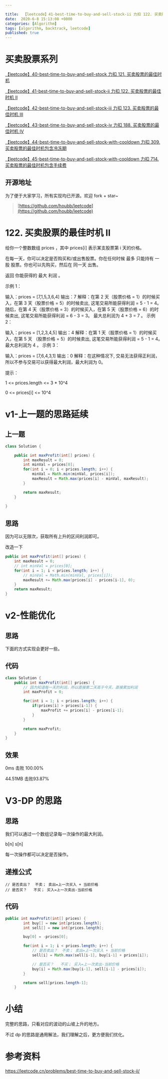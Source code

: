 ```yaml
---

title:  【leetcode】41-best-time-to-buy-and-sell-stock-ii 力扣 122. 买卖股票的最佳时机 II
date:  2020-6-8 15:13:08 +0800
categories: [Algorithm]
tags: [algorithm, backtrack, leetcode]
published: true
---
```


# 买卖股票系列

[【leetcode】40-best-time-to-buy-and-sell-stock 力扣 121. 买卖股票的最佳时机](https://houbb.github.io/2020/06/08/algorithm-020-leetcode-40-leetcode-121-best-time-to-buy-and-sell-stock)

[【leetcode】41-best-time-to-buy-and-sell-stock-ii 力扣 122. 买卖股票的最佳时机 II](https://houbb.github.io/2020/06/08/algorithm-020-leetcode-41-leetcode-122-best-time-to-buy-and-sell-stock-ii)

[【leetcode】42-best-time-to-buy-and-sell-stock-iii 力扣 123. 买卖股票的最佳时机 III](https://houbb.github.io/2020/06/08/algorithm-020-leetcode-42-leetcode-123-best-time-to-buy-and-sell-stock-iii)

[【leetcode】43-best-time-to-buy-and-sell-stock-iv 力扣 188. 买卖股票的最佳时机 IV](https://houbb.github.io/2020/06/08/algorithm-020-leetcode-43-leetcode-188-best-time-to-buy-and-sell-stock-iv)

[【leetcode】44-best-time-to-buy-and-sell-stock-with-cooldown 力扣 309. 买卖股票的最佳时机包含冷冻期](https://houbb.github.io/2020/06/08/algorithm-020-leetcode-44-leetcode-309-best-time-to-buy-and-sell-stock-with-cooldown)

[【leetcode】45-best-time-to-buy-and-sell-stock-with-cooldown 力扣 714. 买卖股票的最佳时机包含手续费](https://houbb.github.io/2020/06/08/algorithm-020-leetcode-45-leetcode-714-best-time-to-buy-and-sell-stock-with-transaction-fee)

## 开源地址

为了便于大家学习，所有实现均已开源。欢迎 fork + star~

> [https://github.com/houbb/leetcode](https://github.com/houbb/leetcode)

# 122. 买卖股票的最佳时机 II

给你一个整数数组 prices ，其中 prices[i] 表示某支股票第 i 天的价格。

在每一天，你可以决定是否购买和/或出售股票。你在任何时候 最多 只能持有 一股 股票。你也可以先购买，然后在 同一天 出售。

返回 你能获得的 最大 利润 。

示例 1：

输入：prices = [7,1,5,3,6,4]
输出：7
解释：在第 2 天（股票价格 = 1）的时候买入，在第 3 天（股票价格 = 5）的时候卖出, 这笔交易所能获得利润 = 5 - 1 = 4。
随后，在第 4 天（股票价格 = 3）的时候买入，在第 5 天（股票价格 = 6）的时候卖出, 这笔交易所能获得利润 = 6 - 3 = 3。
最大总利润为 4 + 3 = 7 。
示例 2：

输入：prices = [1,2,3,4,5]
输出：4
解释：在第 1 天（股票价格 = 1）的时候买入，在第 5 天 （股票价格 = 5）的时候卖出, 这笔交易所能获得利润 = 5 - 1 = 4。
最大总利润为 4 。
示例 3：

输入：prices = [7,6,4,3,1]
输出：0
解释：在这种情况下, 交易无法获得正利润，所以不参与交易可以获得最大利润，最大利润为 0。
 

提示：

1 <= prices.length <= 3 * 10^4

0 <= prices[i] <= 10^4



# v1-上一题的思路延续

## 上一题

```java
class Solution {

    public int maxProfit(int[] prices) {
        int maxResult = 0;
        int minVal = prices[0];
        for(int i = 0; i < prices.length; i++) {
            minVal = Math.min(minVal, prices[i]);
            maxResult = Math.max(prices[i] - minVal, maxResult);
        }

        return maxResult;
    }
    
}
```

## 思路

因为可以无限次，获取所有上升的区间利润即可。

改造一下

```java
public int maxProfit(int[] prices) {
    int maxResult = 0;
    // int minVal = prices[0];
    for(int i = 1; i < prices.length; i++) {
        // minVal = Math.min(minVal, prices[i]);
        maxResult += Math.max(prices[i] - prices[i-1], 0);
    }
    return maxResult;
}
```

# v2-性能优化

## 思路

下面的方式实现会更好一些。

## 代码

```java
class Solution {
    public int maxProfit(int[] prices) {
        // 因为知道每一天的利润，所以直接第二天高于今天，直接累加利润
        int maxProfit = 0;

        for(int i = 1; i < prices.length; i++) {
            if(prices[i] > prices[i-1]) {
                maxProfit += prices[i] - prices[i-1];        
            }
        }

        return maxProfit;
    }
}
```

## 效果

0ms 击败 100.00%

44.51MB 击败93.87%

# V3-DP 的思路

## 思路

我们可以通过一个数组记录每一次操作的最大利润。

b[n] 
s[n]

每一次操作都可以决定是否操作。

## 递推公式

```
// 是否卖出？  不卖； 卖出=上一次买入 + 当前价格
// 是否买？   不买； 买入=上一次卖出-当前价格
```

## 代码

```java
public int maxProfit(int[] prices) {
        int buy[] = new int[prices.length];
        int sell[] = new int[prices.length];

        buy[0] = -prices[0];

        for(int i = 1; i < prices.length; i++) {
            // 是否卖出？  不卖； 卖出=上一次买入 + 当前价格
            sell[i] = Math.max(sell[i-1], buy[i-1] + prices[i]);

            // 是否买？   不买； 买入=上一次卖出-当前价格
            buy[i] = Math.max(buy[i-1], sell[i-1] - prices[i]);
        }

        return sell[prices.length-1];
    }
```

# 小结

完整的思路，只看对应的波动的山坡上升的地方。

不过 dp 的思路是通用解法，我们理解之后，更方便我们优化。

# 参考资料

https://leetcode.cn/problems/best-time-to-buy-and-sell-stock-ii/

